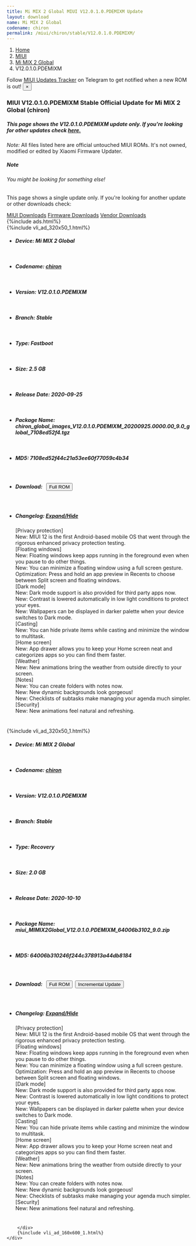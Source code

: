 ```yaml
---
title: Mi MIX 2 Global MIUI V12.0.1.0.PDEMIXM Update
layout: download
name: Mi MIX 2 Global
codename: chiron
permalink: /miui/chiron/stable/V12.0.1.0.PDEMIXM/
---
```

<nav aria-label="breadcrumb">
    <ol class="breadcrumb">
        <li class="breadcrumb-item"><a href="/">Home</a></li>
        <li class="breadcrumb-item"><a href="/miui/">MIUI</a></li>
        <li class="breadcrumb-item"><a href="/miui/chiron/">Mi MIX 2 Global</a></li>
        <li class="breadcrumb-item active" aria-current="page">V12.0.1.0.PDEMIXM</li>
    </ol>
</nav>
<div class="alert alert-primary alert-dismissible fade show" role="alert">
    Follow <a href="https://t.me/MIUIUpdatesTracker" class="alert-link">MIUI Updates Tracker</a> on Telegram to get
    notified when a new ROM is out!
    <button type="button" class="close" data-dismiss="alert" aria-label="Close">
        <span aria-hidden="true">&times;</span>
    </button>
</div>
<div class="col-12 mx-auto">
    <h3 class="title bg-light p-2 rounded">MIUI V12.0.1.0.PDEMIXM Stable Official Update for Mi MIX 2 Global (chiron)</h3>
    <h5>This page shows the V12.0.1.0.PDEMIXM update only. If you're looking for other updates check
        <a href="/miui/chiron/">here.</a></h5>
    <p><i>Note: </i>All files listed here are official untouched MIUI ROMs.
        It's not owned, modified or edited by Xiaomi Firmware Updater.</p>
    <div class="card">
        <div class="card-body">
            <h5 class="card-title">Note</h5>
            <h6 class="card-subtitle mb-2 text-muted">You might be looking for something else!</h6>
            <p class="card-text">This page shows a single update only.
                If you're looking for another update or other downloads check:</p>
            <a href="/miui/" class="card-link">MIUI Downloads</a>
            <a href="/firmware/" class="card-link">Firmware Downloads</a>
            <a href="/vendor/" class="card-link">Vendor Downloads</a>
        </div>
    </div>
    {%include ads.html%}
    <div class="row justify-content-center">
        <div class="col-10" id="downloads">
                    <div class="card card-body">
            {%include vli_ad_320x50_1.html%}
            <ul class="list-unstyled">
                <li style="padding-bottom: 10px;">
                    <h5><b>Device: </b>Mi MIX 2 Global</h5>
                </li>
                <li style="padding-bottom: 10px;">
                    <h5><b>Codename: </b> <a href="/miui/chiron/" target="_blank">chiron</a> </h5>
                </li>
                <li style="padding-bottom: 10px;">
                    <h5><b>Version: </b>V12.0.1.0.PDEMIXM</h5>
                </li>
                <li style="padding-bottom: 10px;">
                    <h5><b>Branch: </b>Stable</h5>
                </li>
                <li style="padding-bottom: 10px;">
                    <h5><b>Type: </b>Fastboot</h5>
                </li>
                <li style="padding-bottom: 10px;">
                    <h5><b>Size: </b>2.5 GB</h5>
                </li>
                <li style="padding-bottom: 10px;">
                    <h5><b>Release Date: </b>2020-09-25</h5>
                </li>
                <li style="padding-bottom: 10px;">
                    <h5><b>Package Name: </b><span id="filename" class="text-dark">chiron_global_images_V12.0.1.0.PDEMIXM_20200925.0000.00_9.0_global_7108ed52f4.tgz</span></h5>
                </li>
                <li style="padding-bottom: 10px;">
                    <h5><b>MD5: </b><span id="md5" class="text-muted">7108ed52f44c21a53ee60f77059c4b34</span></h5>
                </li>
                <li style="padding-bottom: 10px;">
                    <h5><b>Download: </b><button type="button" id="download" class="btn btn-primary" style="margin: 7px;"
                            onclick="window.open('https://bigota.d.miui.com/V12.0.1.0.PDEMIXM/chiron_global_images_V12.0.1.0.PDEMIXM_20200925.0000.00_9.0_global_7108ed52f4.tgz', '_blank');"><i class="fa fa-download"></i> Full ROM</button></h5>
                </li>
                <li style="padding-bottom: 10px;">
                    <h5><b>Changelog: </b><a href="#chiron_1_changelog" data-toggle="collapse" role="button"
                            aria-expanded="false" aria-controls="chiron_1_changelog"> <i class="fa fa-arrow-down"
                                aria-hidden="true"></i> Expand/Hide</a></h5>
                    <div class="collapse" id="chiron_1_changelog">
                        <p id="changelog_text">[Privacy protection]<br>New: MIUI 12 is the first Android-based mobile OS that went through the rigorous enhanced privacy protection testing.<br>[Floating windows]<br>New: Floating windows keep apps running in the foreground even when you pause to do other things.<br>New: You can minimize a floating window using a full screen gesture.<br>Optimization: Press and hold an app preview in Recents to choose between Split screen and floating windows.<br>[Dark mode]<br>New: Dark mode support is also provided for third party apps now.<br>New: Contrast is lowered automatically in low light conditions to protect your eyes.<br>New: Wallpapers can be displayed in darker palette when your device switches to Dark mode.<br>[Casting]<br>New: You can hide private items while casting and minimize the window to multitask.<br>[Home screen]<br>New: App drawer allows you to keep your Home screen neat and categorizes apps so you can find them faster.<br>[Weather]<br>New: New animations bring the weather from outside directly to your screen.<br>[Notes]<br>New: You can create folders with notes now.<br>New: New dynamic backgrounds look gorgeous!<br>New: Checklists of subtasks make managing your agenda much simpler.<br>[Security]<br>New: New animations feel natural and refreshing.</p>
                    </div>
                </li>
            </ul>
        </div>
        <div class="card card-body">
            {%include vli_ad_320x50_1.html%}
            <ul class="list-unstyled">
                <li style="padding-bottom: 10px;">
                    <h5><b>Device: </b>Mi MIX 2 Global</h5>
                </li>
                <li style="padding-bottom: 10px;">
                    <h5><b>Codename: </b> <a href="/miui/chiron/" target="_blank">chiron</a> </h5>
                </li>
                <li style="padding-bottom: 10px;">
                    <h5><b>Version: </b>V12.0.1.0.PDEMIXM</h5>
                </li>
                <li style="padding-bottom: 10px;">
                    <h5><b>Branch: </b>Stable</h5>
                </li>
                <li style="padding-bottom: 10px;">
                    <h5><b>Type: </b>Recovery</h5>
                </li>
                <li style="padding-bottom: 10px;">
                    <h5><b>Size: </b>2.0 GB</h5>
                </li>
                <li style="padding-bottom: 10px;">
                    <h5><b>Release Date: </b>2020-10-10</h5>
                </li>
                <li style="padding-bottom: 10px;">
                    <h5><b>Package Name: </b><span id="filename" class="text-dark">miui_MIMIX2Global_V12.0.1.0.PDEMIXM_64006b3102_9.0.zip</span></h5>
                </li>
                <li style="padding-bottom: 10px;">
                    <h5><b>MD5: </b><span id="md5" class="text-muted">64006b310246f244c378913a44db8184</span></h5>
                </li>
                <li style="padding-bottom: 10px;">
                    <h5><b>Download: </b><button type="button" id="download" class="btn btn-primary" style="margin: 7px;"
                            onclick="window.open('https://bigota.d.miui.com/V12.0.1.0.PDEMIXM/miui_MIMIX2Global_V12.0.1.0.PDEMIXM_64006b3102_9.0.zip', '_blank');"><i class="fa fa-download"></i> Full ROM</button><button type="button" id="incremental_download" class="btn btn-warning" onclick="window.open('https://bigota.d.miui.com/V12.0.1.0.PDEMIXM/miui-blockota-chiron_global-V11.0.6.0.PDEMIXM-V12.0.1.0.PDEMIXM-dc108c44f4-9.0.zip', '_blank');"><i class="fa fa-download"></i> Incremental Update</button></h5>
                </li>
                <li style="padding-bottom: 10px;">
                    <h5><b>Changelog: </b><a href="#chiron_2_changelog" data-toggle="collapse" role="button"
                            aria-expanded="false" aria-controls="chiron_2_changelog"> <i class="fa fa-arrow-down"
                                aria-hidden="true"></i> Expand/Hide</a></h5>
                    <div class="collapse" id="chiron_2_changelog">
                        <p id="changelog_text">[Privacy protection]<br>New: MIUI 12 is the first Android-based mobile OS that went through the rigorous enhanced privacy protection testing.<br>[Floating windows]<br>New: Floating windows keep apps running in the foreground even when you pause to do other things.<br>New: You can minimize a floating window using a full screen gesture.<br>Optimization: Press and hold an app preview in Recents to choose between Split screen and floating windows.<br>[Dark mode]<br>New: Dark mode support is also provided for third party apps now.<br>New: Contrast is lowered automatically in low light conditions to protect your eyes.<br>New: Wallpapers can be displayed in darker palette when your device switches to Dark mode.<br>[Casting]<br>New: You can hide private items while casting and minimize the window to multitask.<br>[Home screen]<br>New: App drawer allows you to keep your Home screen neat and categorizes apps so you can find them faster.<br>[Weather]<br>New: New animations bring the weather from outside directly to your screen.<br>[Notes]<br>New: You can create folders with notes now.<br>New: New dynamic backgrounds look gorgeous!<br>New: Checklists of subtasks make managing your agenda much simpler.<br>[Security]<br>New: New animations feel natural and refreshing.</p>
                    </div>
                </li>
            </ul>
        </div>

        </div>
        {%include vli_ad_160x600_1.html%}
    </div>
</div>
